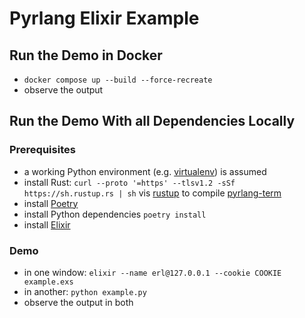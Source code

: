# Pyrlang Elixir Example

## Run the Demo in Docker

- `docker compose up --build --force-recreate`
- observe the output

## Run the Demo With all Dependencies Locally 

### Prerequisites

- a working Python environment (e.g. [virtualenv](https://virtualenv.pypa.io/en/latest/)) is assumed
- install Rust: `curl --proto '=https' --tlsv1.2 -sSf https://sh.rustup.rs | sh` vis [rustup](https://rustup.rs/)
    to compile [pyrlang-term](https://github.com/Pyrlang/Term)
- install [Poetry](https://python-poetry.org/docs/#installation)
- install Python dependencies `poetry install`
- install [Elixir](https://elixir-lang.org/install.html)

### Demo

- in one window: `elixir --name erl@127.0.0.1 --cookie COOKIE example.exs`
- in another: `python example.py`
- observe the output in both
